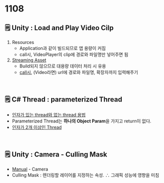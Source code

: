 # 1108

## 🗒️ Unity : Load and Play Video Cilp

1. Resources
    - Application과 같이 빌드되므로 앱 용량이 커짐
    - call시, VideoPlayer의 clip에 경로와 파일명만 넣어주면 됨
2. [Streaming Asset](https://docs.unity3d.com/kr/530/Manual/StreamingAssets.html)
    - Build되지 않으므로 대용량 데이터 처리 시 유용
    - [call시](https://forum.unity.com/threads/video-and-audio-from-streamingassets-folder.522958/), (Video라면) url에 경로와 파일명, 확장자까지 입력해주기
<br><br><br>

## 🗒️ C# Thread : parameterized Thread

- [인자가 있는 thread와 없는 thread 용법](https://vip00112.tistory.com/2)
- Parameterized Thread는 **하나의 Object Param**을 가지고 return이 없다.
- [인자가 2개 이상인 Thread](https://coderzero.tistory.com/entry/%EC%9C%A0%EB%8B%88%ED%8B%B0-C-%EA%B0%95%EC%A2%8C-23-%EB%A9%80%ED%8B%B0%EC%8A%A4%EB%A0%88%EB%93%9CMulti-thread)
<br><br><br>

## 🗒️ Unity : Camera - Culling Mask

- [Manual](https://docs.unity3d.com/Manual/class-Camera.html) - Camera
- Culling Mask : 렌더링할 레이어를 지정하는 속성. ∴ 그래픽 성능에 영향을 미침